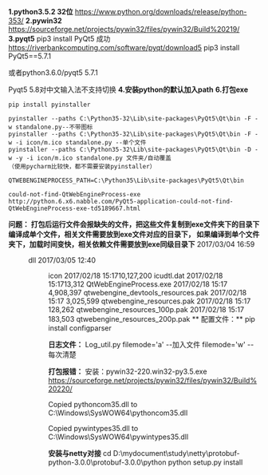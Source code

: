 **1.python3.5.2 32位**
https://www.python.org/downloads/release/python-353/
**2.pywin32**
https://sourceforge.net/projects/pywin32/files/pywin32/Build%20219/
**3.pyqt5**
 pip3 install PyQt5 成功
https://riverbankcomputing.com/software/pyqt/download5
pip3 install PyQt5==5.7.1

或者python3.6.0/pyqt5 5.7.1

Pyqt5 5.8对中文输入法不支持切换
**4.安装python的默认加入path**
**6.打包exe**

    pip install pyinstaller
    
    pyinstaller --paths C:\Python35-32\Lib\site-packages\PyQt5\Qt\bin -F -w standalone.py--不带图标
    pyinstaller --paths C:\Python35-32\Lib\site-packages\PyQt5\Qt\bin -F -w -i icon/m.ico standalone.py --单个文件
    pyinstaller --paths C:\Python35-32\Lib\site-packages\PyQt5\Qt\bin -D -w -y -i icon/m.ico standalone.py 文件夹/自动覆盖
    （使用pycharm比较快，都不需要安装pyinstaller）
    
    QTWEBENGINEPROCESS_PATH=C:\Python35\Lib\site-packages\PyQt5\Qt\bin
    
    could-not-find-QtWebEngineProcess-exe
    http://python.6.x6.nabble.com/PyQt5-application-could-not-find-QtWebEngineProcess-exe-td5189667.html

**问题：
打包后运行文件会报缺失的文件，把这些文件复制到exe文件夹下的目录下
编译成单个文件，相关文件需要放到exe文件对应的目录下，
如果编译到单个文件夹下，加载时间变快，相关依赖文件需要放到exe同级目录下**
    2017/03/04  16:59<DIR>  dll
    2017/03/05  12:40<DIR>  icon
    2017/02/18  15:1710,127,200 icudtl.dat
    2017/02/18  15:1713,312 QtWebEngineProcess.exe
    2017/02/18  15:17 4,908,397 qtwebengine_devtools_resources.pak
    2017/02/18  15:17 3,025,599 qtwebengine_resources.pak
    2017/02/18  15:17   128,262 qtwebengine_resources_100p.pak
    2017/02/18  15:17   183,503 qtwebengine_resources_200p.pak
**
配置文件：**
pip install configparser

**日志文件：**
Log_util.py
filemode='a' --加入文件
filemode='w' --每次清楚

**打包报错：**
安装：pywin32-220.win32-py3.5.exe
https://sourceforge.net/projects/pywin32/files/pywin32/Build%20220/

Copied pythoncom35.dll to C:\Windows\SysWOW64\pythoncom35.dll

Copied pywintypes35.dll to C:\Windows\SysWOW64\pywintypes35.dll

**安装与netty对接**
cd D:\mydocument\study\netty\protobuf-python-3.0.0\protobuf-3.0.0\python
python setup.py install
